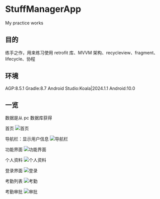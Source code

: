# StuffManagerApp

My practice works

## 目的

练手之作，用来练习使用 retrofit 库、MVVM 架构、recycleview、fragment、lifecycle、协程

## 环境

AGP:8.5.1
Gradle:8.7
Android Studio:Koala|2024.1.1
Android:10.0

## 一览

数据是从 pc 数据库获得

首页
![首页](./image/3.png "首页")

导航栏：显示用户信息
![导航栏](./image/1.png "导航栏")

功能界面
![功能界面](./image/6.png "功能界面")

个人资料
![个人资料](./image/5.png "个人资料")

登录界面
![登录](./image/4.png "登录")

考勤列表
![考勤](./image/7.png "考勤")

考勤审批
![审批](./image/8.png "审批")
